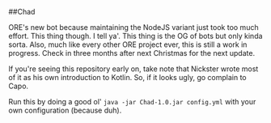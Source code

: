 ##Chad

ORE's new bot because maintaining the NodeJS variant just took too much effort. This thing though. I tell ya'. This thing is the OG of bots but only kinda sorta. Also, much like every other ORE project ever, this is still a work in progress. Check in three months after next Christmas for the next update.

If you're seeing this repository early on, take note that Nickster wrote most of it as his own introduction to Kotlin. So, if it looks ugly, go complain to Capo.

Run this by doing a good ol' `java -jar Chad-1.0.jar config.yml` with your own configuration (because duh).